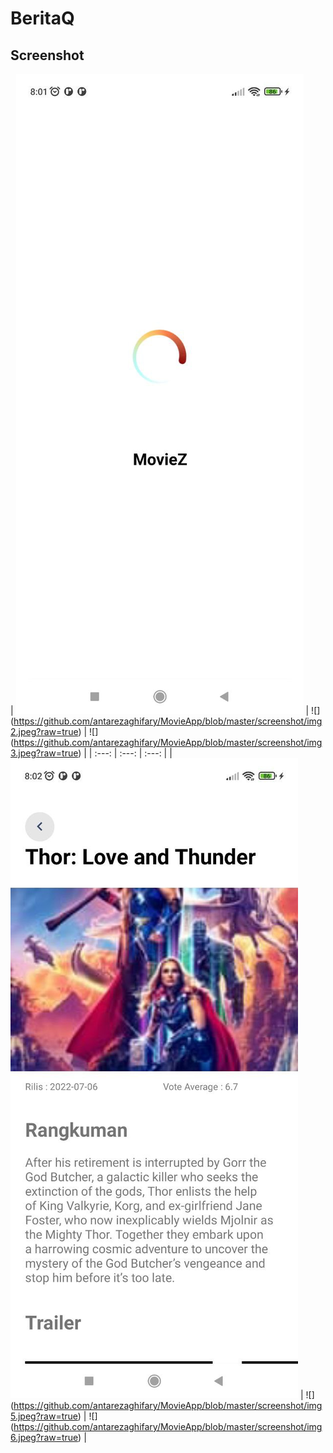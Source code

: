 # BeritaQ

## Screenshot

| ![](https://github.com/antarezaghifary/MovieApp/blob/master/screenshot/img1.jpeg?raw=true) | ![]
(https://github.com/antarezaghifary/MovieApp/blob/master/screenshot/img2.jpeg?raw=true) | ![]
(https://github.com/antarezaghifary/MovieApp/blob/master/screenshot/img3.jpeg?raw=true) |
| :---: | :---: | :---: |
| ![](https://github.com/antarezaghifary/MovieApp/blob/master/screenshot/img4.jpeg?raw=true) | ![]
(https://github.com/antarezaghifary/MovieApp/blob/master/screenshot/img5.jpeg?raw=true) | ![]
(https://github.com/antarezaghifary/MovieApp/blob/master/screenshot/img6.jpeg?raw=true) |
